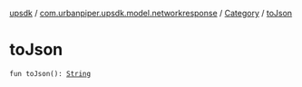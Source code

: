 [upsdk](../../index.md) / [com.urbanpiper.upsdk.model.networkresponse](../index.md) / [Category](index.md) / [toJson](./to-json.md)

# toJson

`fun toJson(): `[`String`](https://kotlinlang.org/api/latest/jvm/stdlib/kotlin/-string/index.html)